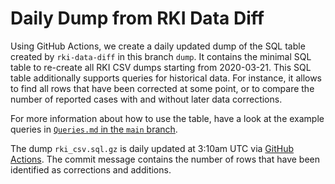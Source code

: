 # Daily Dump from RKI Data Diff

Using GitHub Actions, we create a daily updated dump of the SQL table created by `rki-data-diff` in this branch `dump`. It contains the minimal SQL table to re-create all RKI CSV dumps starting from 2020-03-21. This SQL table additionally supports queries for historical data. For instance, it allows to find all rows that have been corrected at some point, or to compare the number of reported cases with and without later data corrections.

For more information about how to use the table, have a look at the example queries in [`Queries.md` in the `main` branch](https://github.com/DFKI/RKI-Data-Diff/blob/main/Queries.md).

The dump `rki_csv.sql.gz` is daily updated at 3:10am UTC via [GitHub Actions](https://github.com/DFKI/RKI-Data-Diff/blob/main/.github/workflows/update.yml). The commit message contains the number of rows that have been identified as corrections and additions.
